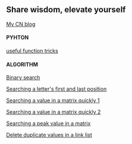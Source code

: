 <script src="https://utteranc.es/client.js"
        repo="ghostyusheng/ghostyusheng.GitHub.io"
        issue-term="pathname"
        label="✨💬✨"
        theme="photon-dark"
        crossorigin="anonymous"
        async>
</script>

## Share wisdom, elevate yourself
[My CN blog](https://blog.csdn.net/ghostyusheng)

#### PYHTON
[useful function tricks](./tricks/py_func_tricks)

#### ALGORITHM
[Binary search](./algorithm/string/binary_search.md)

[Searching a letter's first and last position](./algorithm/string/search_first_last_letter.md)

[Searching a value in a matrix quickly 1](./algorithm/matrix/quick_search_exist.md)

[Searching a value in a matrix quickly 2](./algorithm/matrix/quick_search_exist2.md)

[Searching a peak value in a matrix](./algorithm/matrix/quick_search_peak.md)

[Delete duplicate values in a link list](./algorithm/list/delete_duplicate.md)

